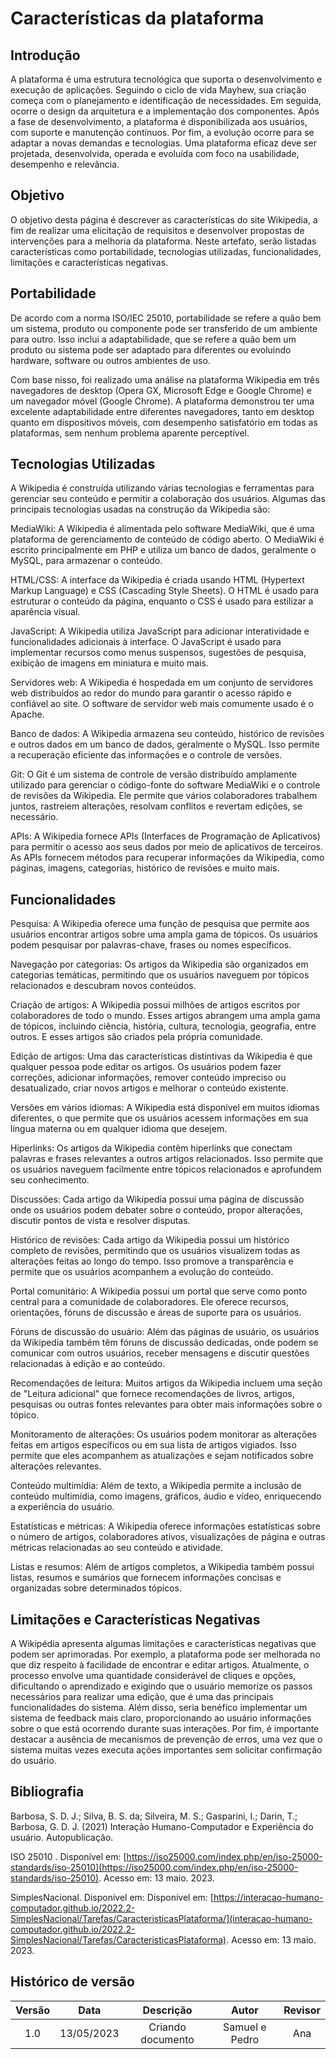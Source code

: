 # Características da plataforma

## Introdução

A plataforma é uma estrutura tecnológica que suporta o desenvolvimento e execução de aplicações. Seguindo o ciclo de vida Mayhew, sua criação começa com o planejamento e identificação de necessidades. Em seguida, ocorre o design da arquitetura e a implementação dos componentes. Após a fase de desenvolvimento, a plataforma é disponibilizada aos usuários, com suporte e manutenção contínuos. Por fim, a evolução ocorre para se adaptar a novas demandas e tecnologias. Uma plataforma eficaz deve ser projetada, desenvolvida, operada e evoluída com foco na usabilidade, desempenho e relevância.

## Objetivo

O objetivo desta página é descrever as características do site Wikipedia, a fim de realizar uma elicitação de requisitos e desenvolver propostas de intervenções para a melhoria da plataforma. Neste artefato, serão listadas características como portabilidade, tecnologias utilizadas, funcionalidades, limitações e características negativas.

## Portabilidade

De acordo com a norma ISO/IEC 25010, portabilidade se refere a quão bem um sistema, produto ou componente pode ser transferido de um ambiente para outro. Isso inclui a adaptabilidade, que se refere a quão bem um produto ou sistema pode ser adaptado para diferentes ou evoluindo hardware, software ou outros ambientes de uso.

Com base nisso, foi realizado uma análise na plataforma Wikipedia em três navegadores de desktop (Opera GX, Microsoft Edge e Google Chrome) e um navegador móvel (Google Chrome). A plataforma demonstrou ter uma excelente adaptabilidade entre diferentes navegadores, tanto em desktop quanto em dispositivos móveis, com desempenho satisfatório em todas as plataformas, sem nenhum problema aparente perceptível.

## Tecnologias Utilizadas

A Wikipedia é construída utilizando várias tecnologias e ferramentas para gerenciar seu conteúdo e permitir a colaboração dos usuários. Algumas das principais tecnologias usadas na construção da Wikipedia são:

MediaWiki: A Wikipedia é alimentada pelo software MediaWiki, que é uma plataforma de gerenciamento de conteúdo de código aberto. O MediaWiki é escrito principalmente em PHP e utiliza um banco de dados, geralmente o MySQL, para armazenar o conteúdo.

HTML/CSS: A interface da Wikipedia é criada usando HTML (Hypertext Markup Language) e CSS (Cascading Style Sheets). O HTML é usado para estruturar o conteúdo da página, enquanto o CSS é usado para estilizar a aparência visual.

JavaScript: A Wikipedia utiliza JavaScript para adicionar interatividade e funcionalidades adicionais à interface. O JavaScript é usado para implementar recursos como menus suspensos, sugestões de pesquisa, exibição de imagens em miniatura e muito mais.

Servidores web: A Wikipedia é hospedada em um conjunto de servidores web distribuídos ao redor do mundo para garantir o acesso rápido e confiável ao site. O software de servidor web mais comumente usado é o Apache.

Banco de dados: A Wikipedia armazena seu conteúdo, histórico de revisões e outros dados em um banco de dados, geralmente o MySQL. Isso permite a recuperação eficiente das informações e o controle de versões.

Git: O Git é um sistema de controle de versão distribuído amplamente utilizado para gerenciar o código-fonte do software MediaWiki e o controle de revisões da Wikipedia. Ele permite que vários colaboradores trabalhem juntos, rastreiem alterações, resolvam conflitos e revertam edições, se necessário.

APIs: A Wikipedia fornece APIs (Interfaces de Programação de Aplicativos) para permitir o acesso aos seus dados por meio de aplicativos de terceiros. As APIs fornecem métodos para recuperar informações da Wikipedia, como páginas, imagens, categorias, histórico de revisões e muito mais.

## Funcionalidades

Pesquisa: A Wikipedia oferece uma função de pesquisa que permite aos usuários encontrar artigos sobre uma ampla gama de tópicos. Os usuários podem pesquisar por palavras-chave, frases ou nomes específicos.

Navegação por categorias: Os artigos da Wikipedia são organizados em categorias temáticas, permitindo que os usuários naveguem por tópicos relacionados e descubram novos conteúdos.

Criação de artigos: A Wikipedia possui milhões de artigos escritos por colaboradores de todo o mundo. Esses artigos abrangem uma ampla gama de tópicos, incluindo ciência, história, cultura, tecnologia, geografia, entre outros. E esses artigos são criados pela própria comunidade.

Edição de artigos: Uma das características distintivas da Wikipedia é que qualquer pessoa pode editar os artigos. Os usuários podem fazer correções, adicionar informações, remover conteúdo impreciso ou desatualizado, criar novos artigos e melhorar o conteúdo existente.

Versões em vários idiomas: A Wikipedia está disponível em muitos idiomas diferentes, o que permite que os usuários acessem informações em sua língua materna ou em qualquer idioma que desejem.

Hiperlinks: Os artigos da Wikipedia contêm hiperlinks que conectam palavras e frases relevantes a outros artigos relacionados. Isso permite que os usuários naveguem facilmente entre tópicos relacionados e aprofundem seu conhecimento.

Discussões: Cada artigo da Wikipedia possui uma página de discussão onde os usuários podem debater sobre o conteúdo, propor alterações, discutir pontos de vista e resolver disputas.

Histórico de revisões: Cada artigo da Wikipedia possui um histórico completo de revisões, permitindo que os usuários visualizem todas as alterações feitas ao longo do tempo. Isso promove a transparência e permite que os usuários acompanhem a evolução do conteúdo.

Portal comunitário: A Wikipedia possui um portal que serve como ponto central para a comunidade de colaboradores. Ele oferece recursos, orientações, fóruns de discussão e áreas de suporte para os usuários.

Fóruns de discussão do usuário: Além das páginas de usuário, os usuários da Wikipedia também têm fóruns de discussão dedicadas, onde podem se comunicar com outros usuários, receber mensagens e discutir questões relacionadas à edição e ao conteúdo.

Recomendações de leitura: Muitos artigos da Wikipedia incluem uma seção de "Leitura adicional" que fornece recomendações de livros, artigos, pesquisas ou outras fontes relevantes para obter mais informações sobre o tópico.

Monitoramento de alterações: Os usuários podem monitorar as alterações feitas em artigos específicos ou em sua lista de artigos vigiados. Isso permite que eles acompanhem as atualizações e sejam notificados sobre alterações relevantes.

Conteúdo multimídia: Além de texto, a Wikipedia permite a inclusão de conteúdo multimídia, como imagens, gráficos, áudio e vídeo, enriquecendo a experiência do usuário.

Estatísticas e métricas: A Wikipedia oferece informações estatísticas sobre o número de artigos, colaboradores ativos, visualizações de página e outras métricas relacionadas ao seu conteúdo e atividade.

Listas e resumos: Além de artigos completos, a Wikipedia também possui listas, resumos e sumários que fornecem informações concisas e organizadas sobre determinados tópicos.


## Limitações e Características Negativas

A Wikipédia apresenta algumas limitações e características negativas que podem ser aprimoradas. Por exemplo, a plataforma pode ser melhorada no que diz respeito à facilidade de encontrar e editar artigos. Atualmente, o processo envolve uma quantidade considerável de cliques e opções, dificultando o aprendizado e exigindo que o usuário memorize os passos necessários para realizar uma edição, que é uma das principais funcionalidades do sistema. Além disso, seria benéfico implementar um sistema de feedback mais claro, proporcionando ao usuário informações sobre o que está ocorrendo durante suas interações. Por fim, é importante destacar a ausência de mecanismos de prevenção de erros, uma vez que o sistema muitas vezes executa ações importantes sem solicitar confirmação do usuário.

## Bibliografia

Barbosa, S. D. J.; Silva, B. S. da; Silveira, M. S.; Gasparini, I.; Darin, T.; Barbosa, G. D. J. (2021) Interação Humano-Computador e Experiência do usuário. Autopublicação.

ISO 25010 . Disponível em: [https://iso25000.com/index.php/en/iso-25000-standards/iso-25010](https://iso25000.com/index.php/en/iso-25000-standards/iso-25010). Acesso em: 13 maio. 2023.

SimplesNacional. Disponível em: Disponível em: [https://interacao-humano-computador.github.io/2022.2-SimplesNacional/Tarefas/CaracteristicasPlataforma/](interacao-humano-computador.github.io/2022.2-SimplesNacional/Tarefas/CaracteristicasPlataforma). Acesso em: 13 maio. 2023.

## Histórico de versão

| Versão |    Data    |    Descrição    |      Autor      | Revisor |
| :-----: | :--------: | :---------------: | :--------------: | :-----: |
|   1.0   | 13/05/2023 | Criando documento | Samuel e Pedro |   Ana   |

‌
